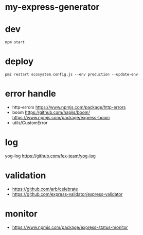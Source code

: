 # my-express-generator


# dev

```
npm start
```

#  deploy

```
pm2 restart ecosystem.config.js --env production --update-env
```

# error handle

- http-errors https://www.npmjs.com/package/http-errors
- boom https://github.com/hapijs/boom/ https://www.npmjs.com/package/express-boom
- utils/CustomError

# log

yog-log https://github.com/fex-team/yog-log

# validation

- https://github.com/arb/celebrate
- https://github.com/express-validator/express-validator

# monitor

- https://www.npmjs.com/package/express-status-monitor